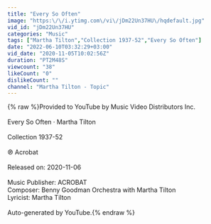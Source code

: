 ```yaml
---
title: "Every So Often"
image: "https:\/\/i.ytimg.com\/vi\/jDm22Un37HU\/hqdefault.jpg"
vid_id: "jDm22Un37HU"
categories: "Music"
tags: ["Martha Tilton","Collection 1937-52","Every So Often"]
date: "2022-06-10T03:32:29+03:00"
vid_date: "2020-11-05T10:02:56Z"
duration: "PT2M48S"
viewcount: "38"
likeCount: "0"
dislikeCount: ""
channel: "Martha Tilton - Topic"
---
```

{% raw %}Provided to YouTube by Music Video Distributors Inc.<br /><br />Every So Often · Martha Tilton<br /><br />Collection 1937-52<br /><br />℗ Acrobat<br /><br />Released on: 2020-11-06<br /><br />Music  Publisher: ACROBAT<br />Composer: Benny Goodman Orchestra with Martha Tilton<br />Lyricist: Martha Tilton<br /><br />Auto-generated by YouTube.{% endraw %}
